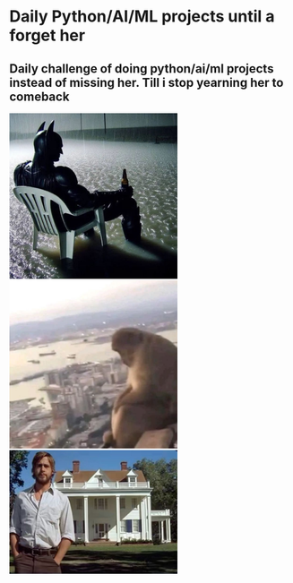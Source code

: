 # Daily Python/AI/ML projects until a forget her

## Daily challenge of doing python/ai/ml projects instead of missing her. Till i stop yearning her to comeback

<p>
  <img src="batman.jpg" width="300">
  <img src="monkeysad.jpg" width="300">
  <img src="thenotebook.jpg" width="300">
</p>